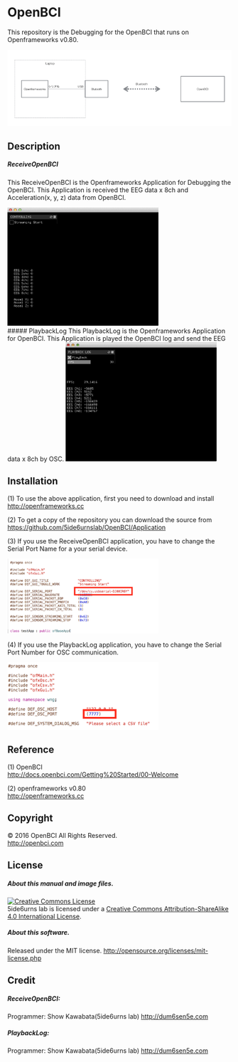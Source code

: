 # OpenBCI
This repository is the Debugging for the OpenBCI that runs on Openframeworks v0.80. 

<img class="photo" src="https://github.com/5ide6urnslab/OpenBCI/blob/master/Resource/System.png" width="600px" />

## Description
##### ReceiveOpenBCI
This ReceiveOpenBCI is the Openframeworks Application for Debugging the OpenBCI. This Application is received the EEG data x 8ch and Acceleration(x, y, z) data from OpenBCI.

<img class="photo" src="https://github.com/5ide6urnslab/OpenBCI/blob/master/Resource/ReceiveOpenBCI.png" width="340px" />

<br>
##### PlaybackLog
This PlaybackLog is the Openframeworks Application for OpenBCI. This Application is played the OpenBCI log and send the EEG data x 8ch by OSC.

<img class="photo" src="https://github.com/5ide6urnslab/OpenBCI/blob/master/Resource/PlayBack.png" width="340px" />

## Installation
(1) To use the above application, first you need to download and install  
http://openframeworks.cc

(2) To get a copy of the repository you can download the source from  
https://github.com/5ide6urnslab/OpenBCI/Application

(3) If you use the ReceiveOpenBCI application, you have to change the Serial Port Name for a your serial device.

<img class="photo" src="https://github.com/5ide6urnslab/OpenBCI/blob/master/Resource/SerialPortName.png" width="340px" />

(4) If you use the PlaybackLog application, you have to change the Serial Port Number for OSC communication.

<img class="photo" src="https://github.com/5ide6urnslab/OpenBCI/blob/master/Resource/SerialPortNumber.png" width="340px" />


## Reference
(1) OpenBCI  
http://docs.openbci.com/Getting%20Started/00-Welcome

(2) openframeworks v0.80  
http://openframeworks.cc

## Copyright
© 2016 OpenBCI All Rights Reserved.  
   http://openbci.com

## License
##### About this manual and image files.
<a rel="license" href="http://creativecommons.org/licenses/by-sa/4.0/"><img alt="Creative Commons License" style="border-width:0" src="https://i.creativecommons.org/l/by-sa/4.0/88x31.png" /></a><br />5ide6urns lab is licensed under a <a rel="license" href="http://creativecommons.org/licenses/by-sa/4.0/">Creative Commons Attribution-ShareAlike 4.0 International License</a>.

##### About this software. 
Released under the MIT license. http://opensource.org/licenses/mit-license.php

## Credit
##### ReceiveOpenBCI:

Programmer:   Show Kawabata(5ide6urns lab) http://dum6sen5e.com    

##### PlaybackLog:

Programmer:   Show Kawabata(5ide6urns lab) http://dum6sen5e.com    

